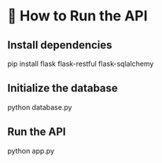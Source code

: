 # 📌 How to Run the API
## Install dependencies

pip install flask flask-restful flask-sqlalchemy

## Initialize the database
python database.py

## Run the API
python app.py